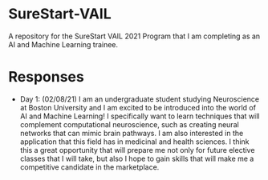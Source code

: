 # SureStart-VAIL
A repository for the SureStart VAIL 2021 Program that I am completing as an AI and Machine Learning trainee.

# Responses
* Day 1: (02/08/21)
I am an undergraduate student studying Neuroscience at Boston University and I am excited to be introduced into the world of AI and Machine Learning! I specifically want to learn techniques that will complement computational neuroscience, such as creating neural networks that can mimic brain pathways. I am also interested in the application that this field has in medicinal and health sciences. I think this a great opportunity that will prepare me not only for future elective classes that I will take, but also I hope to gain skills that will make me a competitive candidate in the marketplace.
